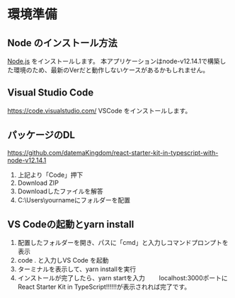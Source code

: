 # 環境準備

## Node のインストール方法
[Node.js](https://nodejs.org/) をインストールします。
本アプリケーションはnode-v12.14.1で構築した環境のため、最新のVerだと動作しないケースがあるかもしれません。

## Visual Studio Code
https://code.visualstudio.com/
VSCode をインストールします。

## パッケージのDL
https://github.com/datemaKingdom/react-starter-kit-in-typescript-with-node-v12.14.1
1. 上記より「Code」押下
2. Download ZIP
3. Downloadしたファイルを解答
4. C:\Users\yournameにフォルダーを配置

## VS Codeの起動とyarn install
1. 配置したフォルダーを開き、パスに「cmd」と入力しコマンドプロンプトを表示
2. code . と入力しVS Code を起動
3. ターミナルを表示して、yarn installを実行
4. インストールが完了したら、yarn startを入力
　　localhost:3000ポートにReact Starter Kit in TypeScript!!!!!!が表示されれば完了です。
